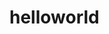 <html>
<head>
  <title>
    janesh
  </title>
  <body>
    <h1> helloworld </h1>
  </body>
</head>
</html>
